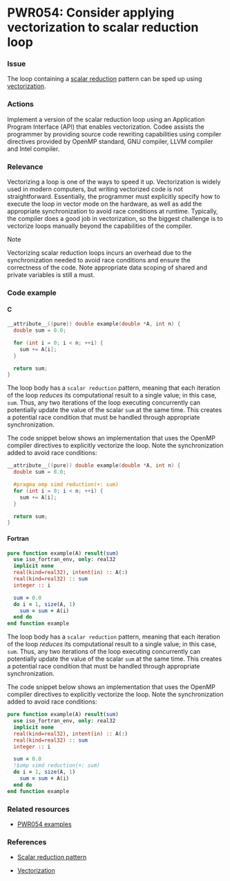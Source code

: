 # PWR054: Consider applying vectorization to scalar reduction loop

### Issue

The loop containing a
[scalar reduction](../../Glossary/Patterns-for-performance-optimization/Scalar-reduction.md)
pattern can be sped up using [vectorization](../../Glossary/Vectorization.md).

### Actions

Implement a version of the scalar reduction loop using an Application Program
Interface (API) that enables vectorization. Codee assists the programmer by
providing source code rewriting capabilities using compiler directives provided
by OpenMP standard, GNU compiler, LLVM compiler and Intel compiler.

### Relevance

Vectorizing a loop is one of the ways to speed it up. Vectorization is widely
used in modern computers, but writing vectorized code is not straightforward.
Essentially, the programmer must explicitly specify how to execute the loop in
vector mode on the hardware, as well as add the appropriate synchronization to
avoid race conditions at runtime. Typically, the compiler does a good job in
vectorization, so the biggest challenge is to vectorize loops manually beyond
the capabilities of the compiler.

> [!NOTE]
> Vectorizing scalar reduction loops incurs an overhead due to the
> synchronization needed to avoid race conditions and ensure the correctness of
> the code. Note appropriate data scoping of shared and private variables is
> still a must.

### Code example

#### C

```c
__attribute__((pure)) double example(double *A, int n) {
  double sum = 0.0;

  for (int i = 0; i < n; ++i) {
    sum += A[i];
  }

  return sum;
}
```

The loop body has a `scalar reduction` pattern, meaning that each iteration of
the loop *reduces* its computational result to a single value; in this case,
`sum`. Thus, any two iterations of the loop executing concurrently can
potentially update the value of the scalar `sum` at the same time. This creates
a potential race condition that must be handled through appropriate
synchronization.

The code snippet below shows an implementation that uses the OpenMP compiler
directives to explicitly vectorize the loop. Note the synchronization added to
avoid race conditions:

```c
__attribute__((pure)) double example(double *A, int n) {
  double sum = 0.0;

  #pragma omp simd reduction(+: sum)
  for (int i = 0; i < n; ++i) {
    sum += A[i];
  }

  return sum;
}
```

#### Fortran

```fortran
pure function example(A) result(sum)
  use iso_fortran_env, only: real32
  implicit none
  real(kind=real32), intent(in) :: A(:)
  real(kind=real32) :: sum
  integer :: i

  sum = 0.0
  do i = 1, size(A, 1)
    sum = sum + A(i)
  end do
end function example
```

The loop body has a `scalar reduction` pattern, meaning that each iteration of
the loop *reduces* its computational result to a single value; in this case,
`sum`. Thus, any two iterations of the loop executing concurrently can
potentially update the value of the scalar `sum` at the same time. This creates
a potential race condition that must be handled through appropriate
synchronization.

The code snippet below shows an implementation that uses the OpenMP compiler
directives to explicitly vectorize the loop. Note the synchronization added to
avoid race conditions:

```fortran
pure function example(A) result(sum)
  use iso_fortran_env, only: real32
  implicit none
  real(kind=real32), intent(in) :: A(:)
  real(kind=real32) :: sum
  integer :: i

  sum = 0.0
  !$omp simd reduction(+: sum)
  do i = 1, size(A, 1)
    sum = sum + A(i)
  end do
end function example
```

### Related resources

* [PWR054 examples](https://github.com/codee-com/open-catalog/tree/main/Checks/PWR054/)

### References

* [Scalar reduction pattern](../../Glossary/Patterns-for-performance-optimization/Scalar-reduction.md)

* [Vectorization](../../Glossary/Vectorization.md)
